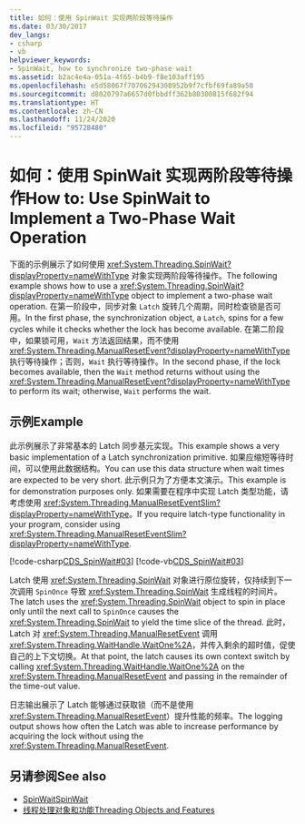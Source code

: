 ```yaml
---
title: 如何：使用 SpinWait 实现两阶段等待操作
ms.date: 03/30/2017
dev_langs:
- csharp
- vb
helpviewer_keywords:
- SpinWait, how to synchronize two-phase wait
ms.assetid: b2ac4e4a-051a-4f65-b4b9-f8e103aff195
ms.openlocfilehash: e5d58067f70706294308952b9f7cfbf69fa89a58
ms.sourcegitcommit: d8020797a6657d0fbbdff362b80300815f682f94
ms.translationtype: HT
ms.contentlocale: zh-CN
ms.lasthandoff: 11/24/2020
ms.locfileid: "95728480"
---
```

# <a name="how-to-use-spinwait-to-implement-a-two-phase-wait-operation"></a><span data-ttu-id="31342-102">如何：使用 SpinWait 实现两阶段等待操作</span><span class="sxs-lookup"><span data-stu-id="31342-102">How to: Use SpinWait to Implement a Two-Phase Wait Operation</span></span>

<span data-ttu-id="31342-103">下面的示例展示了如何使用 <xref:System.Threading.SpinWait?displayProperty=nameWithType> 对象实现两阶段等待操作。</span><span class="sxs-lookup"><span data-stu-id="31342-103">The following example shows how to use a <xref:System.Threading.SpinWait?displayProperty=nameWithType> object to implement a two-phase wait operation.</span></span> <span data-ttu-id="31342-104">在第一阶段中，同步对象 `Latch` 旋转几个周期，同时检查锁是否可用。</span><span class="sxs-lookup"><span data-stu-id="31342-104">In the first phase, the synchronization object, a `Latch`, spins for a few cycles while it checks whether the lock has become available.</span></span> <span data-ttu-id="31342-105">在第二阶段中，如果锁可用，`Wait` 方法返回结果，而不使用 <xref:System.Threading.ManualResetEvent?displayProperty=nameWithType> 执行等待操作；否则，`Wait` 执行等待操作。</span><span class="sxs-lookup"><span data-stu-id="31342-105">In the second phase, if the lock becomes available, then the `Wait` method returns without using the <xref:System.Threading.ManualResetEvent?displayProperty=nameWithType> to perform its wait; otherwise, `Wait` performs the wait.</span></span>  
  
## <a name="example"></a><span data-ttu-id="31342-106">示例</span><span class="sxs-lookup"><span data-stu-id="31342-106">Example</span></span>  

 <span data-ttu-id="31342-107">此示例展示了非常基本的 Latch 同步基元实现。</span><span class="sxs-lookup"><span data-stu-id="31342-107">This example shows a very basic implementation of a Latch synchronization primitive.</span></span> <span data-ttu-id="31342-108">如果应缩短等待时间，可以使用此数据结构。</span><span class="sxs-lookup"><span data-stu-id="31342-108">You can use this data structure when wait times are expected to be very short.</span></span> <span data-ttu-id="31342-109">此示例只为了方便本文演示。</span><span class="sxs-lookup"><span data-stu-id="31342-109">This example is for demonstration purposes only.</span></span> <span data-ttu-id="31342-110">如果需要在程序中实现 Latch 类型功能，请考虑使用 <xref:System.Threading.ManualResetEventSlim?displayProperty=nameWithType>。</span><span class="sxs-lookup"><span data-stu-id="31342-110">If you require latch-type functionality in your program, consider using <xref:System.Threading.ManualResetEventSlim?displayProperty=nameWithType>.</span></span>  
  
 [!code-csharp[CDS_SpinWait#03](../../../samples/snippets/csharp/VS_Snippets_Misc/cds_spinwait/cs/spinwait03.cs#03)]
 [!code-vb[CDS_SpinWait#03](../../../samples/snippets/visualbasic/VS_Snippets_Misc/cds_spinwait/vb/spinwait2.vb#03)]  
  
 <span data-ttu-id="31342-111">Latch 使用 <xref:System.Threading.SpinWait> 对象进行原位旋转，仅持续到下一次调用 `SpinOnce` 导致 <xref:System.Threading.SpinWait> 生成线程的时间片。</span><span class="sxs-lookup"><span data-stu-id="31342-111">The latch uses the <xref:System.Threading.SpinWait> object to spin in place only until the next call to `SpinOnce` causes the <xref:System.Threading.SpinWait> to yield the time slice of the thread.</span></span> <span data-ttu-id="31342-112">此时，Latch 对 <xref:System.Threading.ManualResetEvent> 调用 <xref:System.Threading.WaitHandle.WaitOne%2A>，并传入剩余的超时值，促使自己的上下文切换。</span><span class="sxs-lookup"><span data-stu-id="31342-112">At that point, the latch causes its own context switch by calling <xref:System.Threading.WaitHandle.WaitOne%2A> on the <xref:System.Threading.ManualResetEvent> and passing in the remainder of the time-out value.</span></span>  
  
 <span data-ttu-id="31342-113">日志输出展示了 Latch 能够通过获取锁（而不是使用 <xref:System.Threading.ManualResetEvent>）提升性能的频率。</span><span class="sxs-lookup"><span data-stu-id="31342-113">The logging output shows how often the Latch was able to increase performance by acquiring the lock without using the <xref:System.Threading.ManualResetEvent>.</span></span>  
  
## <a name="see-also"></a><span data-ttu-id="31342-114">另请参阅</span><span class="sxs-lookup"><span data-stu-id="31342-114">See also</span></span>

- [<span data-ttu-id="31342-115">SpinWait</span><span class="sxs-lookup"><span data-stu-id="31342-115">SpinWait</span></span>](spinwait.md)
- [<span data-ttu-id="31342-116">线程处理对象和功能</span><span class="sxs-lookup"><span data-stu-id="31342-116">Threading Objects and Features</span></span>](threading-objects-and-features.md)
